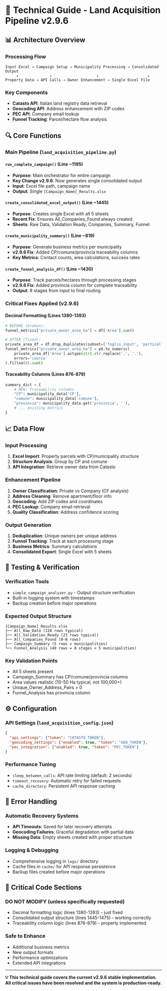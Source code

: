 # 🔧 Technical Guide - Land Acquisition Pipeline v2.9.6

## 📊 **Architecture Overview**

### **Processing Flow**
```
Input Excel → Campaign Setup → Municipality Processing → Consolidated Output
     ↓              ↓                    ↓                      ↓
Property Data → API Calls → Owner Enhancement → Single Excel File
```

### **Key Components**
- **Catasto API**: Italian land registry data retrieval
- **Geocoding API**: Address enhancement with ZIP codes
- **PEC API**: Company email lookup
- **Funnel Tracking**: Parcel/hectare flow analysis

## 🔍 **Core Functions**

### **Main Pipeline** (`land_acquisition_pipeline.py`)

#### `run_complete_campaign()` (Line ~1195)
- **Purpose**: Main orchestrator for entire campaign
- **Key Change v2.9.6**: Now generates single consolidated output
- **Input**: Excel file path, campaign name
- **Output**: Single `[Campaign_Name]_Results.xlsx`

#### `create_consolidated_excel_output()` (Line ~1445) 
- **Purpose**: Creates single Excel with all 5 sheets
- **Recent Fix**: Ensures All_Companies_Found always created
- **Sheets**: Raw Data, Validation Ready, Companies, Summary, Funnel

#### `create_municipality_summary()` (Line ~819)
- **Purpose**: Generate business metrics per municipality
- **v2.9.6 Fix**: Added CP/comune/provincia traceability columns
- **Key Metrics**: Contact counts, area calculations, success rates

#### `create_funnel_analysis_df()` (Line ~1430)
- **Purpose**: Track parcels/hectares through processing stages
- **v2.9.6 Fix**: Added provincia column for complete traceability
- **Output**: 8 stages from input to final routing

### **Critical Fixes Applied (v2.9.6)**

#### **Decimal Formatting** (Lines 1380-1393)
```python
# BEFORE (broken):
funnel_metrics["private_owner_area_ha"] = df['Area'].sum()

# AFTER (fixed):
private_area_df = df.drop_duplicates(subset=['foglio_input', 'particella_input'])
funnel_metrics["private_owner_area_ha"] = pd.to_numeric(
    private_area_df['Area'].astype(str).str.replace(',', '.'), 
    errors='coerce'
).fillna(0).sum()
```

#### **Traceability Columns** (Lines 876-879)
```python
summary_dict = {
    # NEW: Traceability columns
    "CP": municipality_data['CP'],
    "comune": municipality_data['comune'],
    "provincia": municipality_data.get('provincia', ''),
    # ... existing metrics
}
```

## 📈 **Data Flow**

### **Input Processing**
1. **Excel Import**: Property parcels with CP/municipality structure
2. **Structure Analysis**: Group by CP and comune
3. **API Integration**: Retrieve owner data from Catasto

### **Enhancement Pipeline**
1. **Owner Classification**: Private vs Company (CF analysis)
2. **Address Cleaning**: Remove apartment/floor info
3. **Geocoding**: Add ZIP codes and coordinates
4. **PEC Lookup**: Company email retrieval
5. **Quality Classification**: Address confidence scoring

### **Output Generation**
1. **Deduplication**: Unique owners per unique address
2. **Funnel Tracking**: Track at each processing stage
3. **Business Metrics**: Summary calculations
4. **Consolidated Export**: Single Excel with 5 sheets

## 🧪 **Testing & Verification**

### **Verification Tools**
- `simple_campaign_analyzer.py` - Output structure verification
- Built-in logging system with timestamps
- Backup creation before major operations

### **Expected Output Structure**
```
[Campaign_Name]_Results.xlsx
├── All_Raw_Data (128 rows typical)
├── All_Validation_Ready (23 rows typical)  
├── All_Companies_Found (0-N rows)
├── Campaign_Summary (5 rows = municipalities)
└── Funnel_Analysis (40 rows = 8 stages × 5 municipalities)
```

### **Key Validation Points**
- All 5 sheets present
- Campaign_Summary has CP/comune/provincia columns
- Area values realistic (10-50 Ha typical, not 100,000+)
- Unique_Owner_Address_Pairs > 0
- Funnel_Analysis has provincia column

## ⚙️ **Configuration**

### **API Settings** (`land_acquisition_config.json`)
```json
{
  "api_settings": {"token": "CATASTO_TOKEN"},
  "geocoding_settings": {"enabled": true, "token": "GEO_TOKEN"},
  "pec_integration": {"enabled": true, "token": "PEC_TOKEN"}
}
```

### **Performance Tuning**
- `sleep_between_calls`: API rate limiting (default: 2 seconds)
- `timeout_recovery`: Automatic retry for failed requests
- `cache_directory`: Persistent API response caching

## 🔄 **Error Handling**

### **Automatic Recovery Systems**
- **API Timeouts**: Saved for later recovery attempts
- **Geocoding Failures**: Graceful degradation with partial data
- **Missing Data**: Empty sheets created with proper structure

### **Logging & Debugging**
- Comprehensive logging in `logs/` directory
- Cache files in `cache/` for API response persistence
- Backup files created before major operations

## 🚨 **Critical Code Sections**

### **DO NOT MODIFY** (unless specifically requested)
- Decimal formatting logic (lines 1380-1393) - just fixed
- Consolidated output structure (lines 1445-1475) - working correctly
- Traceability column logic (lines 876-879) - properly implemented

### **Safe to Enhance**
- Additional business metrics
- New output formats
- Performance optimizations
- Extended API integrations

---

**💡 This technical guide covers the current v2.9.6 stable implementation. All critical issues have been resolved and the system is production-ready.**